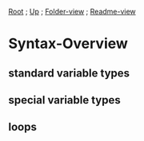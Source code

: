 [Root](https://github.com/Some-Developer-Somewhere/Coding-Somewhere/blob/main/README.md) ;
[Up](../README.md) ; [Folder-view](./) ;
[Readme-view](./README.md)

# Syntax-Overview

## standard variable types

## special variable types

## loops
